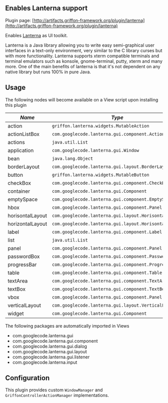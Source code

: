 
Enables Lanterna support
------------------------

Plugin page: [http://artifacts.griffon-framework.org/plugin/lanterna](http://artifacts.griffon-framework.org/plugin/lanterna)

Enables [Lanterna][1] as UI toolkit.

Lanterna is a Java library allowing you to write easy semi-graphical user interfaces
in a text-only environment, very similar to the C library curses but with more
functionality. Lanterna supports xterm compatible terminals and terminal emulators
such as konsole, gnome-terminal, putty, xterm and many more. One of the main benefits
of lanterna is that it's not dependent on any native library but runs 100% in pure Java.

Usage
-----

The following nodes will become available on a View script upon installing this plugin

| *Name*           | *Type*                                                |
| ---------------- | ----------------------------------------------------- |
| action           | `griffon.lanterna.widgets.MutableAction`              |
| actionListBox    | `com.googlecode.lanterna.gui.component.ActionListBox` |
| actions          | `java.util.List`                                      |
| application      | `com.googlecode.lanterna.gui.Window`                  |
| bean             | `java.lang.Object`                                    |
| borderLayout     | `com.googlecode.lanterna.gui.layout.BorderLayout`     |
| button           | `griffon.lanterna.widgets.MutableButton`              |
| checkBox         | `com.googlecode.lanterna.gui.component.CheckBox`      |
| container        | `com.googlecode.lanterna.gui.Component`               |
| emptySpace       | `com.googlecode.lanterna.gui.component.EmptySpace`    |
| hbox             | `com.googlecode.lanterna.gui.component.Panel`         |
| horisontalLayout | `com.googlecode.lanterna.gui.layout.HorisontalLayout` |
| horizontalLayout | `com.googlecode.lanterna.gui.layout.HorisontalLayout` |
| label            | `com.googlecode.lanterna.gui.component.Label`         |
| list             | `java.util.List`                                      |
| panel            | `com.googlecode.lanterna.gui.component.Panel`         |
| passwordBox      | `com.googlecode.lanterna.gui.component.PasswordBox`   |
| progressBar      | `com.googlecode.lanterna.gui.component.ProgressBar`   |
| table            | `com.googlecode.lanterna.gui.component.Table`         |
| textArea         | `com.googlecode.lanterna.gui.component.TextArea`      |
| textBox          | `com.googlecode.lanterna.gui.component.TextBox`       |
| vbox             | `com.googlecode.lanterna.gui.component.Panel`         |
| verticalLayout   | `com.googlecode.lanterna.gui.layout.VerticalLayout`   |
| widget           | `com.googlecode.lanterna.gui.Component`               |

The following packages are automatically imported in Views

 * com.googlecode.lanterna.gui
 * com.googlecode.lanterna.gui.component
 * com.googlecode.lanterna.gui.dialog
 * com.googlecode.lanterna.gui.layout
 * com.googlecode.lanterna.gui.listener
 * com.googlecode.lanterna.input

Configuration
-------------

This plugin provides custom `WindowManager` and `GriffonControllerActionManager`
implementations.


[1]: http://code.google.com/p/lanterna/
